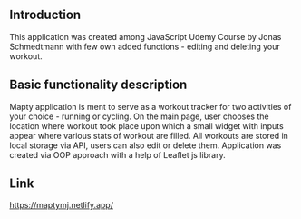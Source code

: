 ## Introduction

This application was created among JavaScript Udemy Course by Jonas Schmedtmann with few own added functions - editing and deleting your workout.

## Basic functionality description

Mapty application is ment to serve as a workout tracker for two activities of your choice - running or cycling. On the main page, user chooses the location where workout took place upon which a small widget with inputs appear where various stats of workout are filled. All workouts are stored in local storage via API, users can also edit or delete them. Application was created via OOP approach with a help of Leaflet js library.

## Link
https://maptymj.netlify.app/
